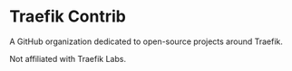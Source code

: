# Traefik Contrib

A GitHub organization dedicated to open-source projects around Traefik.

Not affiliated with Traefik Labs.
